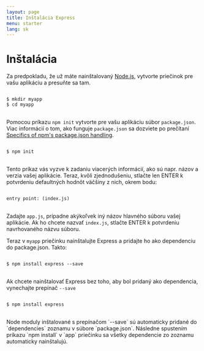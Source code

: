 ```yaml
---
layout: page
title: Inštalácia Express
menu: starter
lang: sk
---
```


<!---
 Copyright (c) 2016 StrongLoop, IBM, and Express Contributors
 License: MIT
-->

# Inštalácia

Za predpokladu, že už máte nainštalovaný [Node.js](https://nodejs.org/), vytvorte priečinok pre vašu aplikáciu a presuňte sa tam.

<pre>
<code class="language-sh" translate="no">
$ mkdir myapp
$ cd myapp
</code>
</pre>

Pomocou príkazu `npm init` vytvorte pre vašu aplikáciu súbor `package.json`.
Viac informácií o tom, ako funguje `package.json` sa dozviete po prečítaní [Specifics of npm's package.json handling](https://docs.npmjs.com/files/package.json).

<pre>
<code class="language-sh" translate="no">
$ npm init
</code>
</pre>

Tento príkaz vás vyzve k zadaniu viacerých informácií, ako sú napr. názov a verzia vašej aplikácie.
Teraz, kvôli zjednodušeniu, stlačte len ENTER k potvrdeniu defaultných hodnôt väčšiny z nich, okrem bodu:

<pre>
<code class="language-sh" translate="no">
entry point: (index.js)
</code>
</pre>

Zadajte `app.js`, prípadne akýkoľvek iný názov hlavného súboru vašej aplikácie. Ak ho chcete nazvať `index.js`, stlačte ENTER k potvrdeniu navrhovaného názvu súboru.

Teraz v `myapp` priečinku nainštalujte Express a pridajte ho ako dependenciu do package.json. Takto:

<pre>
<code class="language-sh" translate="no">
$ npm install express --save
</code>
</pre>

Ak chcete nainštalovať Express bez toho, aby bol pridaný ako dependencia, vynechajte prepínač `--save`

<pre>
<code class="language-sh" translate="no">
$ npm install express
</code>
</pre>

<div class="doc-box doc-info" markdown="1">
Node moduly inštalované s prepínačom `--save` sú automaticky pridané do `dependencies` zoznamu v súbore `package.json`.
Následne spustením príkazu `npm install` v `app` priečinku sa všetky dependencie zo zoznamu automaticky nainštalujú.
</div>

